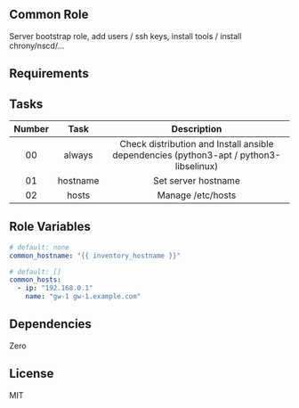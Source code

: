 Common Role
------------

Server bootstrap role, add users / ssh keys, install tools / install chrony/nscd/...

Requirements
------------

Tasks
--------------

| Number |   Task   |                                      Description                                       |
|:------:|:--------:|:--------------------------------------------------------------------------------------:|
|   00   |  always  | Check distribution and Install ansible dependencies (python3-apt / python3-libselinux) |
|   01   | hostname |                                  Set server hostname                                   |
|   02   |  hosts   |                                   Manage /etc/hosts                                    |

Role Variables
--------------

```yaml
# default: none
common_hostname: "{{ inventory_hostname }}"

# default: []
common_hosts:
  - ip: "192.168.0.1"
    name: "gw-1 gw-1.example.com"
```

Dependencies
------------

Zero

License
-------

MIT
